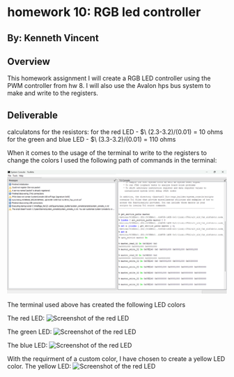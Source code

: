 # homework 10: RGB led controller
## By: Kenneth Vincent

## Overview
This homework assignment I will create a RGB LED controller using the PWM controller from hw 8. I 
will also use the Avalon hps bus system to make and write to the registers.

## Deliverable
calculatons for the resistors:
for the red LED - $\ (2.3-3.2)/(0.01) = 10 ohms
for the green and blue LED - $\ (3.3-3.2)/(0.01) = 110 ohms

When it comes to the usage of the terminal to write to the registers to change the colors I used 
the following path of commands in the terminal:

![Screenshot of the system terminal](assets/hw10_terminal.png)

The terminal used above has created the following LED colors

The red LED:
![Screenshot of the red LED](assets/red_led.png)

The green LED:
![Screenshot of the red LED](assets/green_led.png)

The blue LED:
![Screenshot of the red LED](assets/blue_led.png)

With the requirment of a custom color, I have chosen to create a yellow LED color.
The yellow LED:
![Screenshot of the red LED](assets/yellow_led.png)